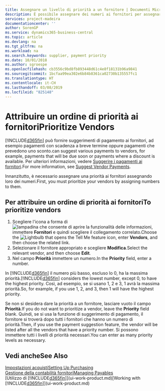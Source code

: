 ```yaml
---
title: Assegnare un livello di priorità a un fornitore | Documenti Microsoft
description: È possibile assegnare dei numeri ai fornitori per assegnare loro una priorità e semplificare i suggerimenti di pagamento in Business Central.
services: project-madeira
documentationcenter: ''
author: SorenGP
ms.service: dynamics365-business-central
ms.topic: article
ms.devlang: na
ms.tgt_pltfrm: na
ms.workload: na
ms.search.keywords: supplier, payment priority
ms.date: 10/01/2018
ms.author: sgroespe
ms.openlocfilehash: cb3556c9bd8fb893448d61c4e8f18131b96a9841
ms.sourcegitcommit: 1bcfaa99ea302e6b84b8361ca02730b135557fc1
ms.translationtype: HT
ms.contentlocale: it-CH
ms.lasthandoff: 03/08/2019
ms.locfileid: "825148"
---
```

# <a name="prioritize-vendors"></a><span data-ttu-id="99359-103">Attribuire un ordine di priorità ai fornitori</span><span class="sxs-lookup"><span data-stu-id="99359-103">Prioritize Vendors</span></span>
[!INCLUDE[d365fin](includes/d365fin_md.md)] <span data-ttu-id="99359-104">può fornire suggerimenti di pagamento ai fornitori, ad esempio pagamenti con scadenza a breve termine oppure pagamenti che prevedono uno sconto.</span><span class="sxs-lookup"><span data-stu-id="99359-104">can suggest various payments to vendors, for example, payments that will be due soon or payments where a discount is available.</span></span> <span data-ttu-id="99359-105">Per ulteriori informazioni, vedere [Suggerire i pagamenti ai fornitori](payables-how-suggest-vendor-payments.md).</span><span class="sxs-lookup"><span data-stu-id="99359-105">For more information, see [Suggest Vendor Payments](payables-how-suggest-vendor-payments.md).</span></span>

<span data-ttu-id="99359-106">Innanzitutto, è necessario assegnare una priorità ai fornitori assegnando loro dei numeri.</span><span class="sxs-lookup"><span data-stu-id="99359-106">First, you must prioritize your vendors by assigning numbers to them.</span></span>

## <a name="to-prioritize-vendors"></a><span data-ttu-id="99359-107">Per attribuire un ordine di priorità ai fornitori</span><span class="sxs-lookup"><span data-stu-id="99359-107">To prioritize vendors</span></span>
1. <span data-ttu-id="99359-108">Scegliere l'icona a forma di ![lampadina che consente di aprire la funzionalità delle informazioni](media/ui-search/search_small.png "Informazioni sull'operazione che si desidera eseguire"), immettere **Fornitori** e quindi scegliere il collegamento correlato.</span><span class="sxs-lookup"><span data-stu-id="99359-108">Choose the ![Lightbulb that opens the Tell Me feature](media/ui-search/search_small.png "Tell me what you want to do") icon, enter **Vendors**, and then choose the related link.</span></span>
2. <span data-ttu-id="99359-109">Selezionare il fornitore appropriato e scegliere **Modifica**.</span><span class="sxs-lookup"><span data-stu-id="99359-109">Select the relevant vendor, and then choose **Edit**.</span></span>
3. <span data-ttu-id="99359-110">Nel campo **Priorità** immettere un numero.</span><span class="sxs-lookup"><span data-stu-id="99359-110">In the **Priority** field, enter a number.</span></span>

<span data-ttu-id="99359-111">In [!INCLUDE[d365fin](includes/d365fin_md.md)] il numero più basso, escluso lo 0, ha la massima priorità.</span><span class="sxs-lookup"><span data-stu-id="99359-111">[!INCLUDE[d365fin](includes/d365fin_md.md)] considers the lowest number, except 0, to have the highest priority.</span></span> <span data-ttu-id="99359-112">Così, ad esempio, se si usano 1, 2 e 3, 1 avrà la massima priorità.</span><span class="sxs-lookup"><span data-stu-id="99359-112">So, for example, if you use 1, 2, and 3, then 1 will have the highest priority.</span></span>

<span data-ttu-id="99359-113">Se non si desidera dare la priorità a un fornitore, lasciare vuoto il campo **Priorità**.</span><span class="sxs-lookup"><span data-stu-id="99359-113">If you do not want to prioritize a vendor, leave the **Priority** field blank.</span></span> <span data-ttu-id="99359-114">Quindi, se si usa la funzione di suggerimento di pagamento, il fornitore si troverà dopo tutti i fornitori che hanno un numero di priorità.</span><span class="sxs-lookup"><span data-stu-id="99359-114">Then, if you use the payment suggestion feature, the vendor will be listed after all the vendors that have a priority number.</span></span> <span data-ttu-id="99359-115">Si possono immettere tutti i livelli di priorità necessari.</span><span class="sxs-lookup"><span data-stu-id="99359-115">You can enter as many priority levels as necessary.</span></span>

## <a name="see-also"></a><span data-ttu-id="99359-116">Vedi anche</span><span class="sxs-lookup"><span data-stu-id="99359-116">See Also</span></span>
[<span data-ttu-id="99359-117">Impostazioni acquisti</span><span class="sxs-lookup"><span data-stu-id="99359-117">Setting Up Purchasing</span></span>](purchasing-setup-purchasing.md)  
[<span data-ttu-id="99359-118">Gestione della contabilità fornitori</span><span class="sxs-lookup"><span data-stu-id="99359-118">Managing Payables</span></span>](payables-manage-payables.md)  
<span data-ttu-id="99359-119">[Utilizzo di [!INCLUDE[d365fin](includes/d365fin_md.md)]](ui-work-product.md)</span><span class="sxs-lookup"><span data-stu-id="99359-119">[Working with [!INCLUDE[d365fin](includes/d365fin_md.md)]](ui-work-product.md)</span></span>
